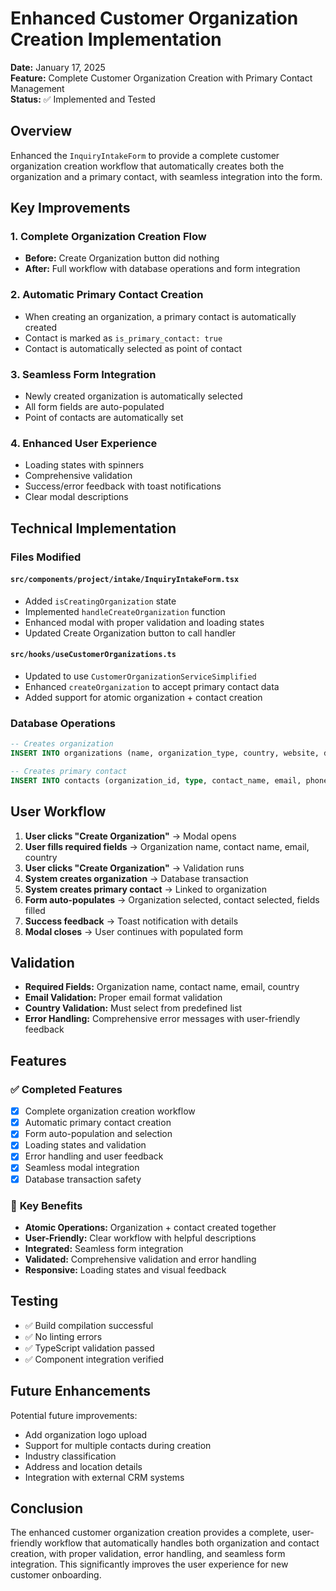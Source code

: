 # Enhanced Customer Organization Creation Implementation

**Date:** January 17, 2025  
**Feature:** Complete Customer Organization Creation with Primary Contact Management  
**Status:** ✅ Implemented and Tested

## Overview

Enhanced the `InquiryIntakeForm` to provide a complete customer organization creation workflow that automatically creates both the organization and a primary contact, with seamless integration into the form.

## Key Improvements

### 1. **Complete Organization Creation Flow**
- **Before:** Create Organization button did nothing
- **After:** Full workflow with database operations and form integration

### 2. **Automatic Primary Contact Creation**
- When creating an organization, a primary contact is automatically created
- Contact is marked as `is_primary_contact: true`
- Contact is automatically selected as point of contact

### 3. **Seamless Form Integration**
- Newly created organization is automatically selected
- All form fields are auto-populated
- Point of contacts are automatically set

### 4. **Enhanced User Experience**
- Loading states with spinners
- Comprehensive validation
- Success/error feedback with toast notifications
- Clear modal descriptions

## Technical Implementation

### Files Modified

#### `src/components/project/intake/InquiryIntakeForm.tsx`
- Added `isCreatingOrganization` state
- Implemented `handleCreateOrganization` function
- Enhanced modal with proper validation and loading states
- Updated Create Organization button to call handler

#### `src/hooks/useCustomerOrganizations.ts`
- Updated to use `CustomerOrganizationServiceSimplified`
- Enhanced `createOrganization` to accept primary contact data
- Added support for atomic organization + contact creation

### Database Operations

```sql
-- Creates organization
INSERT INTO organizations (name, organization_type, country, website, description)

-- Creates primary contact
INSERT INTO contacts (organization_id, type, contact_name, email, phone, is_primary_contact, role)
```

## User Workflow

1. **User clicks "Create Organization"** → Modal opens
2. **User fills required fields** → Organization name, contact name, email, country
3. **User clicks "Create Organization"** → Validation runs
4. **System creates organization** → Database transaction
5. **System creates primary contact** → Linked to organization
6. **Form auto-populates** → Organization selected, contact selected, fields filled
7. **Success feedback** → Toast notification with details
8. **Modal closes** → User continues with populated form

## Validation

- **Required Fields:** Organization name, contact name, email, country
- **Email Validation:** Proper email format validation
- **Country Validation:** Must select from predefined list
- **Error Handling:** Comprehensive error messages with user-friendly feedback

## Features

### ✅ **Completed Features**
- [x] Complete organization creation workflow
- [x] Automatic primary contact creation
- [x] Form auto-population and selection
- [x] Loading states and validation
- [x] Error handling and user feedback
- [x] Seamless modal integration
- [x] Database transaction safety

### 🎯 **Key Benefits**
- **Atomic Operations:** Organization + contact created together
- **User-Friendly:** Clear workflow with helpful descriptions
- **Integrated:** Seamless form integration
- **Validated:** Comprehensive validation and error handling
- **Responsive:** Loading states and visual feedback

## Testing

- ✅ Build compilation successful
- ✅ No linting errors
- ✅ TypeScript validation passed
- ✅ Component integration verified

## Future Enhancements

Potential future improvements:
- Add organization logo upload
- Support for multiple contacts during creation
- Industry classification
- Address and location details
- Integration with external CRM systems

## Conclusion

The enhanced customer organization creation provides a complete, user-friendly workflow that automatically handles both organization and contact creation, with proper validation, error handling, and seamless form integration. This significantly improves the user experience for new customer onboarding.
